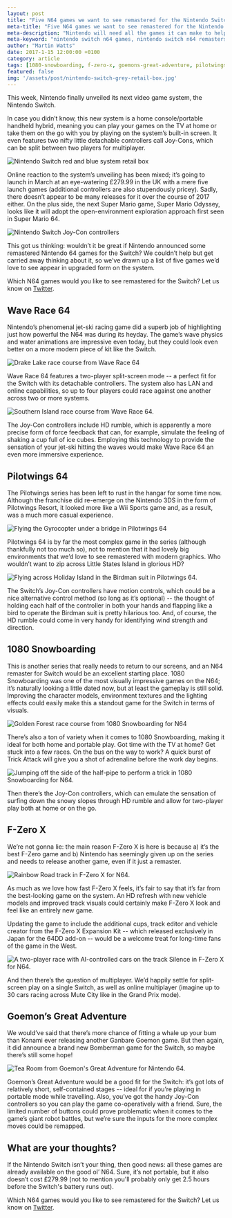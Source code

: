 ```yaml
---
layout: post
title: "Five N64 games we want to see remastered for the Nintendo Switch"
meta-title: "Five N64 games we want to see remastered for the Nintendo Switch"
meta-description: "Nintendo will need all the games it can make to help the Nintendo Switch fly off shelves; here are five N64 games it could remaster for it."
meta-keyword: "nintendo switch n64 games, nintendo switch n64 remasters, nintendo 64 remakes for switch"
author: "Martin Watts"
date: 2017-1-15 12:00:00 +0100
category: article
tags: [1080-snowboarding, f-zero-x, goemons-great-adventure, pilotwings-64, super-mario-64, wave-race-64]
featured: false
img: '/assets/post/nintendo-switch-grey-retail-box.jpg'
---
```

This week, Nintendo finally unveiled its next video game system, the Nintendo Switch.

In case you didn’t know, this new system is a home console/portable handheld hybrid, meaning you can play your games on the TV at home or take them on the go with you by playing on the system’s built-in screen. It even features two nifty little detachable controllers call Joy-Cons, which can be split between two players for multiplayer.

![Nintendo Switch red and blue system retail box](/assets/post/nintendo-switch-retail-box.jpg)

Online reaction to the system’s unveiling has been mixed; it’s going to launch in March at an eye-watering £279.99 in the UK with a mere five launch games (additional controllers are also stupendously pricey). Sadly, there doesn’t appear to be many releases for it over the course of 2017 either. On the plus side, the next Super Mario game, Super Mario Odyssey, looks like it will adopt the open-environment exploration approach first seen in Super Mario 64.

![Nintendo Switch Joy-Con controllers](/assets/post/nintendo-switch-joycon-controllers.jpg)

This got us thinking: wouldn’t it be great if Nintendo announced some remastered Nintendo 64 games for the Switch? We couldn’t help but get carried away thinking about it, so we’ve drawn up a list of five games we’d love to see appear in upgraded form on the system.

Which N64 games would you like to see remastered for the Switch? Let us know on [Twitter](www.twitter.com/n64gamers).

## Wave Race 64

Nintendo’s phenomenal jet-ski racing game did a superb job of highlighting just how powerful the N64 was during its heyday. The game’s wave physics and water animations are impressive even today, but they could look even better on a more modern piece of kit like the Switch.

![Drake Lake race course from Wave Race 64](/assets/post/wave-race-64-drake-lake.jpg)

Wave Race 64 features a two-player split-screen mode -- a perfect fit for the Switch with its detachable controllers. The system also has LAN and online capabilities, so up to four players could race against one another across two or more systems.

![Southern Island race course from Wave Race 64.](/assets/post/wave-race-64-southern-island.jpg)

The Joy-Con controllers include HD rumble, which is apparently a more precise form of force feedback that can, for example, simulate the feeling of shaking a cup full of ice cubes. Employing this technology to provide the sensation of your jet-ski hitting the waves would make Wave Race 64 an even more immersive experience.

## Pilotwings 64

The Pilotwings series has been left to rust in the hangar for some time now. Although the franchise did re-emerge on the Nintendo 3DS in the form of Pilotwings Resort, it looked more like a Wii Sports game and, as a result, was a much more casual experience.

![Flying the Gyrocopter under a bridge in Pilotwings 64](/assets/post/gyrocoptor-pilotwings-64.jpg)

Pilotwings 64 is by far the most complex game in the series (although thankfully not too much so), not to mention that it had lovely big environments that we’d love to see remastered with modern graphics. Who wouldn’t want to zip across Little States Island in glorious HD?

![Flying across Holiday Island in the Birdman suit in Pilotwings 64.](/assets/post/goose-birdman-pilotwings-64.jpg)

The Switch’s Joy-Con controllers have motion controls, which could be a nice alternative control method (so long as it’s optional) -- the thought of holding each half of the controller in both your hands and flapping like a bird to operate the Birdman suit is pretty hilarious too. And, of course, the HD rumble could come in very handy for identifying wind strength and direction.

## 1080 Snowboarding

This is another series that really needs to return to our screens, and an N64 remaster for Switch would be an excellent starting place. 1080 Snowboarding was one of the most visually impressive games on the N64; it’s naturally looking a little dated now, but at least the gameplay is still solid. Improving the character models, environment textures and the lighting effects could easily make this a standout game for the Switch in terms of visuals.

![Golden Forest race course from 1080 Snowboarding for N64](/assets/post/1080-snowboarding-n64-golden-forest.jpg)

There’s also a ton of variety when it comes to 1080 Snowboarding, making it ideal for both home and portable play. Got time with the TV at home? Get stuck into a few races. On the bus on the way to work? A quick burst of Trick Attack will give you a shot of adrenaline before the work day begins.

![Jumping off the side of the half-pipe to perform a trick in 1080 Snowboarding for N64.](/assets/post/1080-snowboarding-n64-half-pipe.jpg)

Then there’s the Joy-Con controllers, which can emulate the sensation of surfing down the snowy slopes through HD rumble and allow for two-player play both at home or on the go.

## F-Zero X

We’re not gonna lie: the main reason F-Zero X is here is because a) it’s the best F-Zero game and b) Nintendo has seemingly given up on the series and needs to release another game, even if it just a remaster.

![Rainbow Road track in F-Zero X for N64.](/assets/post/f-zero-x-n64-rainbow-road.jpg)

As much as we love how fast F-Zero X feels, it’s fair to say that it’s far from the best-looking game on the system. An HD refresh with new vehicle models and improved track visuals could certainly make F-Zero X look and feel like an entirely new game.

Updating the game to include the additional cups, track editor and vehicle creator from the F-Zero X Expansion Kit -- which released exclusively in Japan for the 64DD add-on -- would be a welcome treat for long-time fans of the game in the West.

![A two-player race with AI-controlled cars on the track Silence in F-Zero X for N64.](/assets/post/f-zero-x-n64-two-player-silence-track.jpg)

And then there’s the question of multiplayer. We’d happily settle for split-screen play on a single Switch, as well as online multiplayer (imagine up to 30 cars racing across Mute City like in the Grand Prix mode).

## Goemon’s Great Adventure

We would’ve said that there’s more chance of fitting a whale up your bum than Konami ever releasing another Ganbare Goemon game. But then again, it did announce a brand new Bomberman game for the Switch, so maybe there’s still some hope!

![Tea Room from Goemon's Great Adventure for Nintendo 64.](/assets/post/goemons-great-adventure-n64-tea-room.jpg)

Goemon’s Great Adventure would be a good fit for the Switch: it’s got lots of relatively short, self-contained stages -- ideal for if you’re playing in portable mode while travelling. Also, you’ve got the handy Joy-Con controllers so you can play the game co-operatively with a friend. Sure, the limited number of buttons could prove problematic when it comes to the game’s giant robot battles, but we’re sure the inputs for the more complex moves could be remapped.

## What are your thoughts?

If the Nintendo Switch isn’t your thing, then good news: all these games are already available on the good ol’ N64. Sure, it’s not portable, but it also doesn’t cost £279.99 (not to mention you'll probably only get 2.5 hours before the Switch's battery runs out).

Which N64 games would you like to see remastered for the Switch? Let us know on [Twitter](www.twitter.com/n64gamers).
